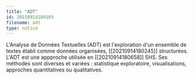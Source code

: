 ```yaml
---
title: "ADT"
id: 20210914180103
filename: adt
type: notice
---
```


L'Analyse de Données Textuelles (ADT) est l'exploration d'un ensemble de textes établi comme données organisées, [[20210914180245]] structurées. L'ADT est une appproche utilisée en [[20210914180658]] SHS. Ses méthodes sont diverses et variées : statistique exploratoire, visualisations, approches quantitatives ou qualitatives.

